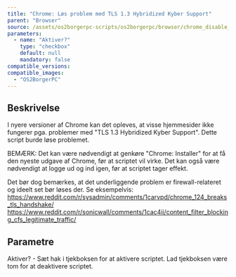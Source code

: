 ```yaml
---
title: "Chrome: Løs problem med TLS 1.3 Hybridized Kyber Support"
parent: "Browser"
source: /assets/os2borgerpc-scripts/os2borgerpc/browser/chrome_disable_post_quantum_key_agreement.sh
parameters:
  - name: "Aktiver?"
    type: "checkbox"
    default: null
    mandatory: false
compatible_versions:
compatible_images:
  - "OS2BorgerPC"
---
```


## Beskrivelse
I nyere versioner af Chrome kan det opleves, at visse hjemmesider ikke fungerer pga. problemer med "TLS 1.3 Hybridized Kyber Support".
Dette script burde løse problemet.

BEMÆRK: Det kan være nødvendigt at genkøre "Chrome: Installer" for at få den nyeste udgave af Chrome, før at scriptet vil virke.
Det kan også være nødvendigt at logge ud og ind igen, før at scriptet tager effekt.

Det bør dog bemærkes, at det underliggende problem er firewall-relateret og ideelt set bør løses der.
Se eksempelvis:
https://www.reddit.com/r/sysadmin/comments/1carvpd/chrome_124_breaks_tls_handshake/
https://www.reddit.com/r/sonicwall/comments/1cac4ii/content_filter_blocking_cfs_legitimate_traffic/

## Parametre

Aktiver? - Sæt hak i tjekboksen for at aktivere scriptet.
Lad tjekboksen være tom for at deaktivere scriptet.


